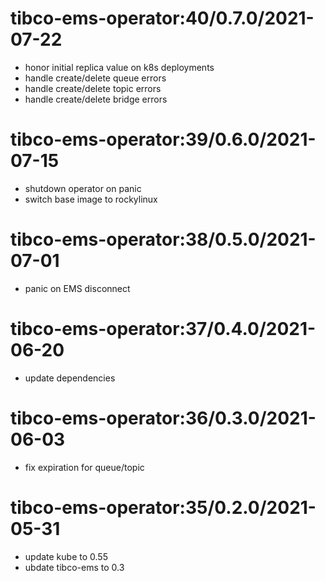 # tibco-ems-operator:40/0.7.0/2021-07-22

* honor initial replica value on k8s deployments
* handle create/delete queue errors
* handle create/delete topic errors
* handle create/delete bridge errors

# tibco-ems-operator:39/0.6.0/2021-07-15

* shutdown operator on panic
* switch base image to rockylinux

# tibco-ems-operator:38/0.5.0/2021-07-01

* panic on EMS disconnect 

# tibco-ems-operator:37/0.4.0/2021-06-20

* update dependencies

# tibco-ems-operator:36/0.3.0/2021-06-03

* fix expiration for queue/topic

# tibco-ems-operator:35/0.2.0/2021-05-31

* update kube to 0.55
* ubdate tibco-ems to 0.3
